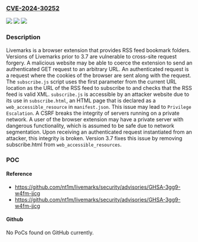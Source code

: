 ### [CVE-2024-30252](https://cve.mitre.org/cgi-bin/cvename.cgi?name=CVE-2024-30252)
![](https://img.shields.io/static/v1?label=Product&message=livemarks&color=blue)
![](https://img.shields.io/static/v1?label=Version&message=%3D%20%3C%203.7%20&color=brighgreen)
![](https://img.shields.io/static/v1?label=Vulnerability&message=CWE-352%3A%20Cross-Site%20Request%20Forgery%20(CSRF)&color=brighgreen)

### Description

Livemarks is a browser extension that provides RSS feed bookmark folders. Versions of Livemarks prior to 3.7 are vulnerable to cross-site request forgery. A malicious website may be able to coerce the extension to send an authenticated GET request to an arbitrary URL. An authenticated request is a request where the cookies of the browser are sent along with the request. The `subscribe.js` script uses the first parameter from the current URL location as the URL of the RSS feed to subscribe to and checks that the RSS feed is valid XML. `subscribe.js` is accessible by an attacker website due to its use in `subscribe.html`, an HTML page that is declared as a `web_accessible_resource` in `manifest.json`. This issue may lead to `Privilege Escalation`. A CSRF breaks the integrity of servers running on a private network. A user of the browser extension may have a private server with dangerous functionality, which is assumed to be safe due to network segmentation. Upon receiving an authenticated request instantiated from an attacker, this integrity is broken. Version 3.7 fixes this issue by removing subscribe.html from `web_accessible_resources`.

### POC

#### Reference
- https://github.com/nt1m/livemarks/security/advisories/GHSA-3gg9-w4fm-jjcg
- https://github.com/nt1m/livemarks/security/advisories/GHSA-3gg9-w4fm-jjcg

#### Github
No PoCs found on GitHub currently.

